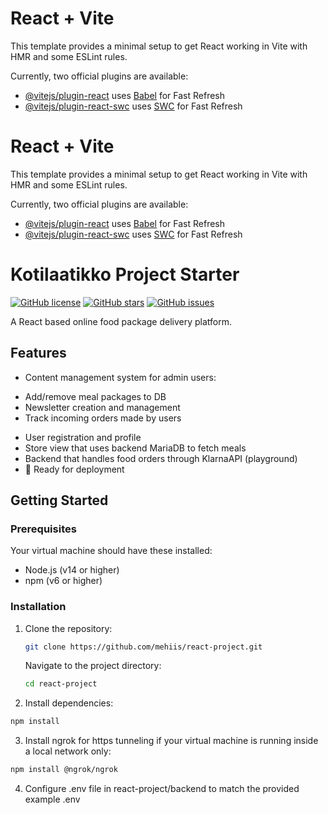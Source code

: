 # React + Vite

This template provides a minimal setup to get React working in Vite with HMR and some ESLint rules.

Currently, two official plugins are available:

- [@vitejs/plugin-react](https://github.com/vitejs/vite-plugin-react/blob/main/packages/plugin-react) uses [Babel](https://babeljs.io/) for Fast Refresh
- [@vitejs/plugin-react-swc](https://github.com/vitejs/vite-plugin-react/blob/main/packages/plugin-react-swc) uses [SWC](https://swc.rs/) for Fast Refresh

# React + Vite

This template provides a minimal setup to get React working in Vite with HMR and some ESLint rules.

Currently, two official plugins are available:

- [@vitejs/plugin-react](https://github.com/vitejs/vite-plugin-react/blob/main/packages/plugin-react) uses [Babel](https://babeljs.io/) for Fast Refresh
- [@vitejs/plugin-react-swc](https://github.com/vitejs/vite-plugin-react/blob/main/packages/plugin-react-swc) uses [SWC](https://swc.rs/) for Fast Refresh

# Kotilaatikko Project Starter

[![GitHub license](https://img.shields.io/github/license/mehiis/react-project)](https://github.com/mehiis/react-project/blob/main/LICENSE)
[![GitHub stars](https://img.shields.io/github/stars/mehiis/react-project)](https://github.com/mehiis/react-project/stargazers)
[![GitHub issues](https://img.shields.io/github/issues/mehiis/react-project)](https://github.com/mehiis/react-project/issues)

A React based online food package delivery platform.

## Features

- Content management system for admin users:

* Add/remove meal packages to DB
* Newsletter creation and management
* Track incoming orders made by users

- User registration and profile
- Store view that uses backend MariaDB to fetch meals
- Backend that handles food orders through KlarnaAPI (playground)
- 🚀 Ready for deployment

## Getting Started

### Prerequisites

Your virtual machine should have these installed:

- Node.js (v14 or higher)
- npm (v6 or higher)

### Installation

1. Clone the repository:

   ```bash
   git clone https://github.com/mehiis/react-project.git
   ```

   Navigate to the project directory:

   ```bash
   cd react-project
   ```

2. Install dependencies:

```bash
npm install
```

3. Install ngrok for https tunneling if your virtual machine is running inside a local network only:

```bash
npm install @ngrok/ngrok
```

4. Configure .env file in react-project/backend to match the provided example .env
